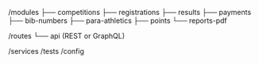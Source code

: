 /modules
  ├── competitions
  ├── registrations
  ├── results
  ├── payments
  ├── bib-numbers
  ├── para-athletics
  ├── points
  └── reports-pdf

/routes
  └── api (REST or GraphQL)

/services
/tests
/config
